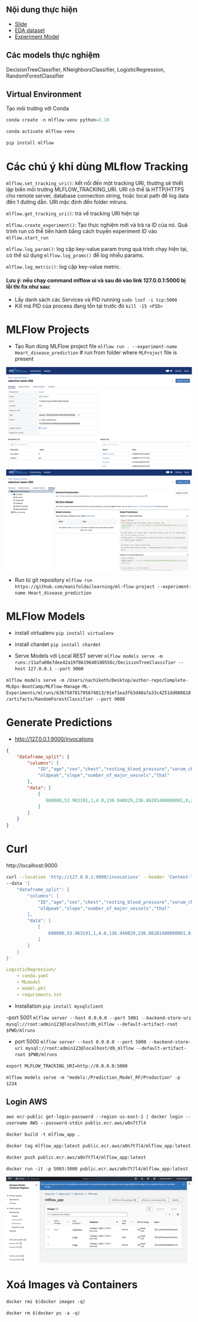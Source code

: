 ## Nội dung thực hiện
- [Slide](https://github.com/duydattqta13/MLFLow-Manage_Heart_Disease_Prediction_Project/blob/main/Slide_Presentation.pdf)
- [EDA dataset](https://github.com/duydattqta13/MLFLow-Manage_Heart_Disease_Prediction_Project/blob/main/EDA_Predict_Heart_Disease.ipynb)
- [Experiment Model](https://github.com/duydattqta13/MLFLow-Manage_Heart_Disease_Prediction_Project/blob/main/heart_prediction.py)

## Các models thực nghiệm
DecisionTreeClassifier, KNeighborsClassifier, LogisticRegression, RandomForestClassifier
## Virtual Environment
Tạo môi trường với Conda

```python
conda create -n mlflow-venv python=3.10
```

```python
conda activate mlflow-venv
```

```python
pip install mlflow
```

# Các chú ý khi dùng MLflow Tracking
`mlflow.set_tracking_uri()`: kết nối đến một tracking URI, thường sẽ thiết lập biến môi trường MLFLOW_TRACKING_URI. URI có thể là HTTP/HTTPS cho remote server, database connection string, hoặc local path để log data đến 1 đường dẫn. URI mặc định đến folder mlruns.

`mlflow.get_tracking_uri()`: trả về tracking URI hiện tại

`mlflow.create_experiment()`: Tạo thực nghiệm mới và trả ra ID của nó. Quá trình run có thể tiến hành bằng cách truyền experiment ID vào `mlflow.start_run`

`mlflow.log_param()`: log cặp key-value param trong quá trình chạy hiện tại, có thể sử dụng `mlflow.log_prams()` để log nhiều params.

`mlflow.log_metric()`: log cặp key-value metric.

#### Lưu ý: nếu chạy command mlflow ui và sau đó vào link 127.0.0.1:5000 bị lỗi thì fix như sau:
- Lấy danh sách các Services và PID running
`sudo lsof -i tcp:5000 `
- Kill mã PID của process đang tồn tại trước đó
`kill -15 <PID>`

# MLFlow Projects

- Tạo Run dùng MLFlow project file
`mlflow run . --experiment-name Heart_disease_prediction`  # run from folder where `MLProject` file is present

![result_1](result_1.png)
![result_2](result_2.png)

- Run từ git repository
`mlflow run https://github.com/manifoldailearning/ml-flow-project --experiment-name Heart_disease_prediction` 

# MLFlow Models
- install virtualenv
`pip install virtualenv`

- install chardet
`pip install chardet`

- Serve Models với Local REST server
`mlflow models serve -m runs:/11afa00e7dee42a19f0b19640180556c/DecisionTreeClassifier --host 127.0.0.1 --port 9000`

`mlflow models serve -m /Users/nachiketh/Desktop/author-repo/Complete-MLOps-BootCamp/MLFlow-Manage-ML-Experiments/mlruns/636758781795674813/91ef1ea3f63d40a7a33c4251dd088618/artifacts/RandomForestClassifier --port 9000`

# Generate Predictions
- http://127.0.0.1:9000/invocations

```json
{
    "dataframe_split": {
        "columns": [
            "ID","age","sex","chest","resting_blood_pressure","serum_cholestoral","fasting_blood_sugar","resting_electrocardiographic_results","maximum_heart_rate_achieved","exercise_induced_angina",
            "oldpeak","slope","number_of_major_vessels","thal"
        ],
        "data": [
            [
               600000,53.963191,1,4.0,136.940829,236.86281400000001,0,2,143.961525,1,0.7111,1,2,7
            ]
        ]
    }
}
```

# Curl

http://localhost:9000

```bash
curl --location 'http://127.0.0.1:9000/invocations' --header 'Content-Type: application/json' \
--data '{
    "dataframe_split": {
        "columns": [
            "ID","age","sex","chest","resting_blood_pressure","serum_cholestoral","fasting_blood_sugar","resting_electrocardiographic_results","maximum_heart_rate_achieved","exercise_induced_angina",
            "oldpeak","slope","number_of_major_vessels","thal"
        ],
        "data": [
            [
                600000,53.963191,1,4.0,136.940829,236.86281400000001,0,2,143.961525,1,0.7111,1,2,7
            ]
        ]
    }
}'
```
```yaml
LogisticRegression/
    - conda.yaml
    - MLmodel
    - model.pkl
    - requriments.txt
```

- Installation
`pip install mysqlclient`

-port 5001
`mlflow server --host 0.0.0.0 --port 5001 --backend-store-uri mysql://root:admin123@localhost/db_mlflow --default-artifact-root $PWD/mlruns`

- port 5000
`mlflow server --host 0.0.0.0 --port 5000 --backend-store-uri mysql://root:admin123@localhost/db_mlflow --default-artifact-root $PWD/mlruns`

`export MLFLOW_TRACKING_URI=http://0.0.0.0:5000`

`mlflow models serve -m "models:/Prediction_Model_RF/Production" -p 1234`

## Login AWS
`aws ecr-public get-login-password --region us-east-1 | docker login --username AWS --password-stdin public.ecr.aws/a0n7t7l4` 

`docker build -t mlflow_app .`

`docker tag mlflow_app:latest public.ecr.aws/a0n7t7l4/mlflow_app:latest`

`docker push public.ecr.aws/a0n7t7l4/mlflow_app:latest`

`docker run -it -p 5003:5000 public.ecr.aws/a0n7t7l4/mlflow_app:latest`

![aws](aws.png)

# Xoá Images và Containers
`docker rmi $(docker images -q)`

`docker rm $(docker ps -a -q)`

